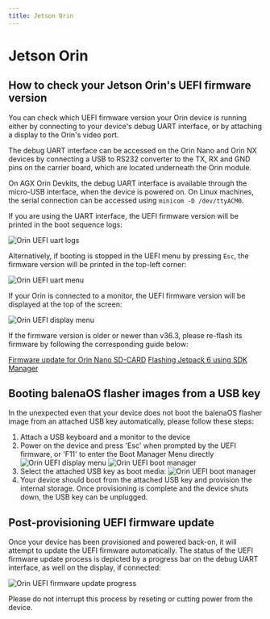```yaml
---
title: Jetson Orin
---
```


# Jetson Orin

## How to check your Jetson Orin's UEFI firmware version

You can check which UEFI firmware version your Orin device is running either by connecting to your device's debug UART interface, or by attaching a display to the Orin's video port.

The debug UART interface can be accessed on the Orin Nano and Orin NX devices by connecting a USB to RS232 converter to the TX, RX and GND pins on the carrier board, which are located underneath the Orin module.

On AGX Orin Devkits, the debug UART interface is available through the micro-USB interface, when the device is powered on. On Linux machines, the serial connection can be accessed using `minicom -D /dev/ttyACM0`.

If you are using the UART interface, the UEFI firmware version will be printed in the boot sequence logs:

![Orin UEFI uart logs](/img/jetson-orin/jetson_orin_uefi_version_uart_logs.webp)

Alternatively, if booting is stopped in the UEFI menu by pressing `Esc`, the firmware version will be printed in the top-left corner:

![Orin UEFI uart menu](/img/jetson-orin/jetson_orin_uart_uefi_menu.webp)

If your Orin is connected to a monitor, the UEFI firmware version will be displayed at the top of the screen:

![Orin UEFI display menu](/img/jetson-orin/jetson_orin_interrupt_booting_uefi.webp)

If the firmware version is older or newer than v36.3, please re-flash its firmware by following the corresponding guide below:

[Firmware update for Orin Nano SD-CARD](https://developer.nvidia.com/embedded/learn/get-started-jetson-orin-nano-devkit#firmware)
[Flashing Jetpack 6 using SDK Manager](https://developer.ridgerun.com/wiki/index.php/JetPack_6_Migration_and_Developer_Guide/Installing_JetPack_6/Flashing_with_SDK_Manager)

## Booting balenaOS flasher images from a USB key

In the unexpected even that your device does not boot the balenaOS flasher image from an attached USB key automatically, please follow these steps:

1) Attach a USB keyboard and a monitor to the device
2) Power on the device and press 'Esc' when prompted by the UEFI firmware, or 'F11' to enter the Boot Manager Menu directly
![Orin UEFI display menu](/img/jetson-orin/jetson_orin_interrupt_booting_uefi.webp)
![Orin UEFI boot manager](/img/jetson-orin/jetson_orin_uefi_boot_manager.webp)
3) Select the attached USB key as boot media:
![Orin UEFI boot manager](/img/jetson-orin/jetson_orin_uefi_usb_key.webp)
4) Your device should boot from the attached USB key and provision the internal storage. Once provisioning is complete and the device shuts down, the USB key can be unplugged.

## Post-provisioning UEFI firmware update

Once your device has been provisioned and powered back-on, it will attempt to update the UEFI firmware automatically.
The status of the UEFI firmware update process is depicted by a progress bar on the debug UART interface, as well on the display, if connected:

![Orin UEFI firmware update progress](/img/jetson-orin/jetson_orin_uefi_firmware_update.webp)

Please do not interrupt this process by reseting or cutting power from the device.
